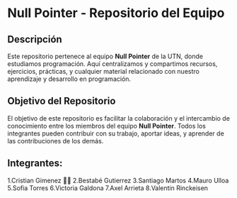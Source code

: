 # Null Pointer - Repositorio del Equipo

## Descripción

Este repositorio pertenece al equipo **Null Pointer** de la UTN, donde estudiamos programación. Aquí centralizamos y compartimos recursos, ejercicios, prácticas, y cualquier material relacionado con nuestro aprendizaje y desarrollo en programación.

## Objetivo del Repositorio

El objetivo de este repositorio es facilitar la colaboración y el intercambio de conocimiento entre los miembros del equipo **Null Pointer**. Todos los integrantes pueden contribuir con su trabajo, aportar ideas, y aprender de las contribuciones de los demás.

## Integrantes:
1.Cristian Gimenez :man_technologist:
2.Bestabé Gutierrez
3.Santiago Martos
4.Mauro Ulloa
5.Sofia Torres
6.Victoria Galdona
7.Axel Arrieta
8.Valentin Rinckeisen
